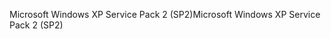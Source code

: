 <span data-ttu-id="7f579-101">Microsoft Windows XP Service Pack 2 (SP2)</span><span class="sxs-lookup"><span data-stu-id="7f579-101">Microsoft Windows XP Service Pack 2 (SP2)</span></span>